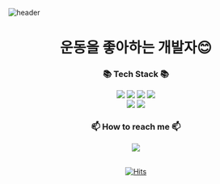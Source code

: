 ![header](https://capsule-render.vercel.app/api?type=waving&color=A7C6ED&height=300&section=header&text=Hi!%20I'm%20SOEUN!&fontSize=90)

<div align=center>

  # 운동을 좋아하는 개발자😊

</div>

<div align=center>
	<h3>📚 Tech Stack 📚</h3>
</div>
<div align="center">
	<img src="https://img.shields.io/badge/Java-007396?style=flat&logo=Conda-Forge&logoColor=white" />
	<img src="https://img.shields.io/badge/Spring-6DB33F?style=flat&logo=Spring&logoColor=white" />
	<img src="https://img.shields.io/badge/JavaScript-F7DF1E?style=flat&logo=JavaScript&logoColor=white" />
	<img src="https://img.shields.io/badge/jQuery-0769AD?style=flat&logo=jQuery&logoColor=white" />
	<br>
	<img src="https://img.shields.io/badge/Oracle%20SQL-F80000?style=flat&logo=Oracle&logoColor=white" />
  <img src="https://img.shields.io/badge/Apache%20Tomcat-F8DC75?style=flat&logo=Apache%20Tomcat&logoColor=white" />
</div>

<div align=center>
	<h3>📫 How to reach me 📫</h3>
</div>
<div align="center">
<!--   <a href="https://velog.io/@soeun">
	  <img src="https://img.shields.io/badge/Tech%20Blog-20C997?style=flat&logo=Velog&logoColor=white" />
</a> -->
<!--   <a href="https://traveling-shingle-3bd.notion.site/Lee-Soeun-a39a00fdc98a4261b7a41a6062a6c4b3">
	  <img src="https://img.shields.io/badge/Notion-000000?style=flat&logo=Notion&logoColor=white" />
  </a> -->
  <a href="mailto:ddonydev@gmail.com">
	  <img src="https://img.shields.io/badge/Gmail-EA4335?style=flat&logo=Gmail&logoColor=white" />
  </a>
  <br> <br>
  
   [![Hits](https://hits.seeyoufarm.com/api/count/incr/badge.svg?url=https%3A%2F%2Fgithub.com%2Fddonydev&count_bg=%2379C83D&title_bg=%23555555&icon=github.svg&icon_color=%23E7E7E7&title=hits&edge_flat=false)](https://hits.seeyoufarm.com)
</div>

<!--
**ddonydev/ddonydev** is a ✨ _special_ ✨ repository because its `README.md` (this file) appears on your GitHub profile.

### Hi there 👋

Here are some ideas to get you started:

- 🔭 I’m currently working on ...
- 🌱 I’m currently learning ...
- 👯 I’m looking to collaborate on ...
- 🤔 I’m looking for help with ...
- 💬 Ask me about ...
- 📫 How to reach me: ...
- 😄 Pronouns: ...
- ⚡ Fun fact: ...
-->
